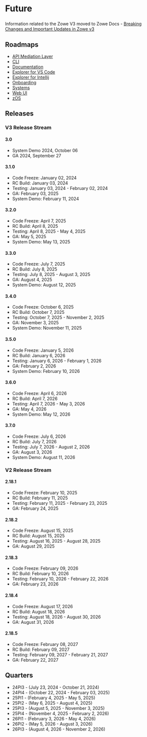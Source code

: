 ---
---

<!-- SPDX-License-Identifier: CC-BY-4.0 -->
<!-- Copyright Contributors to the Zowe project. -->

<h1 id="download" style="margin-bottom: 1.5rem">Future</h1>

<p>Information related to the Zowe V3 moved to Zowe Docs - <a href="https://docs.zowe.org/stable/whats-new/breaking-changes-v3/">Breaking Changes and Important Updates in Zowe v3</a></p>

<section class="whitebackground">
  <h2>Roadmaps</h2>

  <ul>
    <li><a href="https://github.com/orgs/zowe/projects/13/views/9">API Mediation Layer</a></li>
    <li><a href="">CLI</a></li>
    <li><a href="">Documentation</a></li>
    <li><a href="">Explorer for VS Code</a></li>
    <li><a href="">Explorer for Intellij</a></li>
    <li><a href="">Onboarding</a></li>
    <li><a href="">Systems</a></li>
    <li><a href="">Web UI</a></li>
    <li><a href="">zOS</a></li>
  </ul>
</section>

<section class="bluebackground">
  <h2>Releases</h2>

  <h3>V3 Release Stream</h3>

  <h4>3.0</h4>
  <ul>
    <li>System Demo 2024, October 06</li>
    <li>GA 2024, September 27</li>
  </ul>

  <h4>3.1.0</h4>
  <ul>
    <li>Code Freeze: January 02, 2024</li>
    <li>RC Build: January 03, 2024</li>
    <li>Testing: January 03, 2024 - February 02, 2024</li>
    <li>GA: February 03, 2025</li>
    <li>System Demo: February 11, 2024</li>
  </ul>

  <h4>3.2.0</h4>
  <ul>
    <li>Code Freeze: April 7, 2025</li>
    <li>RC Build: April 8, 2025</li>
    <li>Testing: April 8, 2025 - May 4, 2025</li>
    <li>GA: May 5, 2025</li>
    <li>System Demo: May 13, 2025</li>
  </ul>

  <h4>3.3.0</h4>
  <ul>
    <li>Code Freeze: July 7, 2025</li>
    <li>RC Build: July 8, 2025</li>
    <li>Testing: July 8, 2025 - August 3, 2025</li>
    <li>GA: August 4, 2025</li>
    <li>System Demo: August 12, 2025</li>
  </ul>

  <h4>3.4.0</h4>
  <ul>
    <li>Code Freeze: October 6, 2025</li>
    <li>RC Build: October 7, 2025</li>
    <li>Testing: October 7, 2025 - November 2, 2025</li>
    <li>GA: November 3, 2025</li>
    <li>System Demo: November 11, 2025</li>
  </ul>

  <h4>3.5.0</h4>
  <ul>
    <li>Code Freeze: January 5, 2026</li>
    <li>RC Build: January 6, 2026</li>
    <li>Testing: January 6, 2026 - February 1, 2026</li>
    <li>GA: February 2, 2026</li>
    <li>System Demo: February 10, 2026</li>
  </ul>

  <h4>3.6.0</h4>
  <ul>
    <li>Code Freeze: April 6, 2026</li>
    <li>RC Build: April 7, 2026</li>
    <li>Testing: April 7, 2026 - May 3, 2026</li>
    <li>GA: May 4, 2026</li>
    <li>System Demo: May 12, 2026</li>
  </ul>

  <h4>3.7.0</h4>
  <ul>
    <li>Code Freeze: July 6, 2026</li>
    <li>RC Build: July 7, 2026</li>
    <li>Testing: July 7, 2026 - August 2, 2026</li>
    <li>GA: August 3, 2026</li>
    <li>System Demo: August 11, 2026</li>
  </ul>

  <h3>V2 Release Stream</h2>

  <h4>2.18.1</h4>
  <ul>
    <li>Code Freeze: February 10, 2025</li>
    <li>RC Build: February 11, 2025</li>
    <li>Testing: February 11, 2025 - February 23, 2025</li>
    <li>GA: February 24, 2025</li>
  </ul>

  <h4>2.18.2</h4>
  <ul>
    <li>Code Freeze: August 15, 2025</li>
    <li>RC Build: August 15, 2025</li>
    <li>Testing: August 16, 2025 - August 28, 2025</li>
    <li>GA: August 29, 2025</li>
  </ul>

  <h4>2.18.3</h4>
  <ul>
    <li>Code Freeze: February 09, 2026</li>
    <li>RC Build: February 10, 2026</li>
    <li>Testing: February 10, 2026 - February 22, 2026</li>
    <li>GA: February 23, 2026</li>
  </ul>

  <h4>2.18.4</h4>
  <ul>
    <li>Code Freeze: August 17, 2026</li>
    <li>RC Build: August 18, 2026</li>
    <li>Testing: August 18, 2026 - August 30, 2026</li>
    <li>GA: August 31, 2026</li>
  </ul>

  <h4>2.18.5</h4>
  <ul>
    <li>Code Freeze: February 08, 2027</li>
    <li>RC Build: February 09, 2027</li>
    <li>Testing: February 09, 2027 - February 21, 2027</li>
    <li>GA: February 22, 2027</li>
  </ul>
</section>

<section class="bluebackground">
  <h2>Quarters</h2>

  <ul>
    <li>24PI3 - (July 23, 2024 - October 21, 2024)</li>
    <li>24PI4 - (October 22, 2024 - February 03, 2025)</li>
    <li>25PI1 - (February 4, 2025 - May 5, 2025)</li>
    <li>25PI2 - (May 6, 2025 - August 4, 2025)</li>
    <li>25PI3 - (August 5, 2025 - November 3, 2025)</li>
    <li>25PI4 - (November 4, 2025 - February 2, 2026)</li>
    <li>26PI1 - (February 3, 2026 - May 4, 2026)</li>
    <li>26PI2 - (May 5, 2026 - August 3, 2026)</li>
    <li>26PI3 - (August 4, 2026 - November 2, 2026)</li>
  </ul>
</section>
